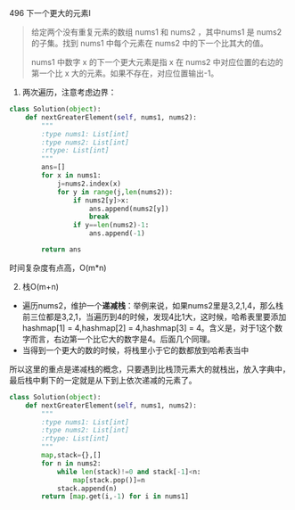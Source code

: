 496 下一个更大的元素Ⅰ

> 给定两个没有重复元素的数组 nums1 和 nums2 ，其中nums1 是 nums2 的子集。找到 nums1 中每个元素在 nums2 中的下一个比其大的值。
>
> nums1 中数字 x 的下一个更大元素是指 x 在 nums2 中对应位置的右边的第一个比 x 大的元素。如果不存在，对应位置输出-1。
>

1. 两次遍历，注意考虑边界：

```python
class Solution(object):
    def nextGreaterElement(self, nums1, nums2):
        """
        :type nums1: List[int]
        :type nums2: List[int]
        :rtype: List[int]
        """
        ans=[]
        for x in nums1:
            j=nums2.index(x)          
            for y in range(j,len(nums2)):
                if nums2[y]>x:
                    ans.append(nums2[y])
                    break
                if y==len(nums2)-1:
                    ans.append(-1)

        return ans
```

时间复杂度有点高，O(m*n)

2. 栈O(m+n)

- 遍历nums2，维护一个**递减栈**：举例来说，如果nums2里是3,2,1,4，那么栈前三位都是3,2,1，当遍历到4的时候，发现4比1大，这时候，哈希表里要添加hashmap[1] = 4,hashmap[2] = 4,hashmap[3] = 4。含义是，对于1这个数字而言，右边第一个比它大的数字是4。后面几个同理。
- 当得到一个更大的数的时候，将栈里小于它的数都放到哈希表当中

所以这里的重点是递减栈的概念，只要遇到比栈顶元素大的就栈出，放入字典中，最后栈中剩下的一定就是从下到上依次递减的元素了。

```python
class Solution(object):
    def nextGreaterElement(self, nums1, nums2):
        """
        :type nums1: List[int]
        :type nums2: List[int]
        :rtype: List[int]
        """
        map,stack={},[]
        for n in nums2:
            while len(stack)!=0 and stack[-1]<n:
                map[stack.pop()]=n
            stack.append(n)
        return [map.get(i,-1) for i in nums1]
```

